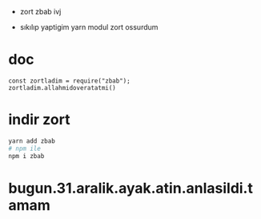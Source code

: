 - zort zbab ivj 


- sıkılıp yaptigim yarn modul zort ossurdum

# doc 
```
const zortladim = require("zbab");
zortladim.allahmidoveratatmi()
```

# indir zort
```bash
yarn add zbab
# npm ile
npm i zbab
```

# bugun.31.aralik.ayak.atin.anlasildi.tamam